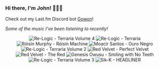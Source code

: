 ### Hi there, I'm John! 🏄🏻‍♂️

Check out my Last.fm Discord bot [Gowon](http://gowon.ca)!

_Some of the music I've been listening to recently!_


<!-- lastfm -->
<p align="center"><img src="https://lastfm.freetls.fastly.net/i/u/64s/7fd96617a9568775c12e5b38330928bb.jpg" title="Re-Logic - Terraria Volume 4"> <img src="https://lastfm.freetls.fastly.net/i/u/64s/3f97630c29576b252c46eb69a68187f4.jpg" title="Re-Logic - Terraria"> <img src="https://lastfm.freetls.fastly.net/i/u/64s/0d2374c3a6bb5a82e81d26115d4cbc8e.png" title="Róisín Murphy - Róisín Machine"> <img src="https://lastfm.freetls.fastly.net/i/u/64s/d219a0c7f491abed4ec47099d27da61e.jpg" title="Moacir Santos - Ouro Negro"> <img src="https://lastfm.freetls.fastly.net/i/u/64s/0a28742a18fa678532f72ce05a0c7dd0.jpg" title="Re-Logic - Terraria Volume 2"> <img src="https://lastfm.freetls.fastly.net/i/u/64s/2cee3e8ad1362c1511e7edd5e06b674d.jpg" title="Red Velvet - Perfect Velvet"> <img src="https://lastfm.freetls.fastly.net/i/u/64s/8b62865037f1bef74127f5b77165d5f9.jpg" title="Red Velvet - The Red"> <img src="https://lastfm.freetls.fastly.net/i/u/64s/65deebffb9372e1dce5c60927d861a87.jpg" title="Genesis Owusu - Smiling with No Teeth"> <img src="https://lastfm.freetls.fastly.net/i/u/64s/4c61d4edb1783214254015f1ccfaeaa2.jpg" title="Re-Logic - Terraria Volume 3"> <img src="https://lastfm.freetls.fastly.net/i/u/64s/4ba18df6a946a2465c1b50ee99b19ec6.png" title="Sik-K - HEADLINER"> </p>

